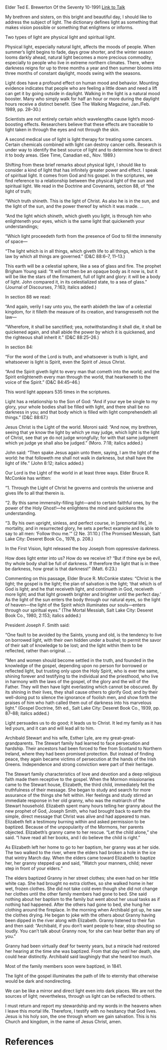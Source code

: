 Elder Ted E. Brewerton
Of the Seventy
10-1991
[Link to Talk](https://www.churchofjesuschrist.org/study/general-conference/1991/10/light?lang=eng)

My brethren and sisters, on this bright and beautiful day, I should like to address the subject of light. The dictionary defines light as something that makes vision possible or something that enlightens or informs.

Two types of light are physical light and spiritual light.

Physical light, especially natural light, affects the moods of people. When summer’s light begins to fade, days grow shorter, and the winter season looms darkly ahead, natural light becomes a more precious commodity, especially to people who live in extreme northern climates. There, where darkness reigns for up to three months a year and then summer blooms into three months of constant daylight, moods swing with the seasons.

Light does have a profound effect on human mood and behavior. Mounting evidence indicates that people who are feeling a little down and need a lift can get it by going outside in daylight. Walking in the light is a natural mood booster. Many who simply walk for half an hour or more during the daylight hours receive a distinct benefit. (See The Walking Magazine, Jan./Feb. 1989, pp. 28–30.)

Scientists are not entirely certain which wavelengths cause light’s mood-boosting effects. Researchers believe that these effects are traceable to light taken in through the eyes and not through the skin.

A second medical use of light is light therapy for treating some cancers. Certain chemicals combined with light can destroy cancer cells. Research is under way to identify the best source of light and to determine how to direct it to body areas. (See Time, Canadian ed., Nov. 1989.)

Shifting from these brief remarks about physical light, I should like to consider a kind of light that has infinitely greater power and effect. I speak of spiritual light. It comes from God and his gospel. In the scriptures, we find reference to a relationship between the physical light of the sun and spiritual light. We read in the Doctrine and Covenants, section 88, of “the light of truth;

“Which truth shineth. This is the light of Christ. As also he is in the sun, and the light of the sun, and the power thereof by which it was made. …

“And the light which shineth, which giveth you light, is through him who enlighteneth your eyes, which is the same light that quickeneth your understandings;

“Which light proceedeth forth from the presence of God to fill the immensity of space—

“The light which is in all things, which giveth life to all things, which is the law by which all things are governed.” (D&C 88:6–7, 11–13.)



This earth will be a celestial sphere, like a sea of glass and fire. The prophet Brigham Young said: “It will not then be an opaque body as it now is, but it will be like the stars of the firmament, full of light and glory: it will be a body of light. John compared it, in its celestialized state, to a sea of glass.” (Journal of Discourses, 7:163; italics added.)

In section 88 we read:

“And again, verily I say unto you, the earth abideth the law of a celestial kingdom, for it filleth the measure of its creation, and transgresseth not the law—

“Wherefore, it shall be sanctified; yea, notwithstanding it shall die, it shall be quickened again, and shall abide the power by which it is quickened, and the righteous shall inherit it.” (D&C 88:25–26.)

In section 84:

“For the word of the Lord is truth, and whatsoever is truth is light, and whatsoever is light is Spirit, even the Spirit of Jesus Christ.

“And the Spirit giveth light to every man that cometh into the world; and the Spirit enlighteneth every man through the world, that hearkeneth to the voice of the Spirit.” (D&C 84:45–46.)

This word light appears 535 times in the scriptures.

Light has a relationship to the Son of God: “And if your eye be single to my glory, your whole bodies shall be filled with light, and there shall be no darkness in you; and that body which is filled with light comprehendeth all things.” (D&C 88:67.)

Jesus Christ is the Light of the world. Moroni said: “And now, my brethren, seeing that ye know the light by which ye may judge, which light is the light of Christ, see that ye do not judge wrongfully; for with that same judgment which ye judge ye shall also be judged.” (Moro. 7:18; italics added.)

John said: “Then spake Jesus again unto them, saying, I am the light of the world: he that followeth me shall not walk in darkness, but shall have the light of life.” (John 8:12; italics added.)

Our Lord is the Light of the world in at least three ways. Elder Bruce R. McConkie has written:

“1. Through the Light of Christ he governs and controls the universe and gives life to all that therein is.

“2. By this same immensity-filling light—and to certain faithful ones, by the power of the Holy Ghost!—he enlightens the mind and quickens the understanding.

“3. By his own upright, sinless, and perfect course, in [premortal life], in mortality, and in resurrected glory, he sets a perfect example and is able to say to all men: ‘Follow thou me.’” (2 Ne. 31:10.) (The Promised Messiah, Salt Lake City: Deseret Book Co., 1978, p. 208.)

In the First Vision, light released the boy Joseph from oppressive darkness.

How does light enter into us? How do we receive it? “But if thine eye be evil, thy whole body shall be full of darkness. If therefore the light that is in thee be darkness, how great is that darkness!” (Matt. 6:23.)

Commenting on this passage, Elder Bruce R. McConkie states: “Christ is the light; the gospel is the light; the plan of salvation is the light; ‘that which is of God is light; and he that receiveth light, and continueth in God, receiveth more light; and that light groweth brighter and brighter until the perfect day.’ As the light of the sun enters the body through our natural eyes, so the light of heaven—the light of the Spirit which illuminates our souls—enters through our spiritual eyes.” (The Mortal Messiah, Salt Lake City: Deseret Book Co., 1980, 2:153; italics added.)

President Joseph F. Smith said:

“One fault to be avoided by the Saints, young and old, is the tendency to live on borrowed light, with their own hidden under a bushel; to permit the savor of their salt of knowledge to be lost; and the light within them to be reflected, rather than original. …

“Men and women should become settled in the truth, and founded in the knowledge of the gospel, depending upon no person for borrowed or reflected light, but trusting only upon the Holy Spirit, who is ever the same, shining forever and testifying to the individual and the priesthood, who live in harmony with the laws of the gospel, of the glory and the will of the Father. They will then have light everlasting which cannot be obscured. By its shining in their lives, they shall cause others to glorify God; and by their well-doing put to silence the ignorance of foolish men, and show forth the praises of him who hath called them out of darkness into his marvelous light.” (Gospel Doctrine, 5th ed., Salt Lake City: Deseret Book Co., 1939, pp. 87–88; italics added.)

Light persuades us to do good; it leads us to Christ. It led my family as it has led yours, and it can and will lead all to him.

Archibald Stewart and his wife, Esther Lyle, are my great-great-grandparents. The Stewart family had learned to face persecution and hardship. Their ancestors had been forced to flee from Scotland to Northern Ireland, where they had been promised protection. But instead of finding peace, they again became victims of persecution at the hands of the Irish Greens. Independence and strong conviction were part of their heritage.

The Stewart family characteristics of love and devotion and a deep religious faith made them receptive to the gospel. When the Mormon missionaries came to the Stewart house, Elizabeth, the third child, immediately felt the truthfulness of their message. She began to study and search for more assurance of the things she felt within. Her feelings and study stirred an immediate response in her old granny, who was the matriarch of the Stewart household. Elizabeth spent many hours telling her granny about the new prophet of God, Joseph Smith, who had brought back to earth the simple, direct message that Christ was alive and had appeared to man. Elizabeth felt a testimony burning within and asked permission to be baptized. Because of the unpopularity of the Mormons, her parents objected. Elizabeth’s granny came to her rescue. “Let the child alone,” she said. “I have read all her books, and I do believe the child is right.”

As Elizabeth left her home to go to her baptism, her granny was at her side. The two walked to the river, where the elders had broken a hole in the ice that wintry March day. When the elders came toward Elizabeth to baptize her, her granny stepped up and said, “Watch your manners, child; never step in front of your elders.”

The elders baptized Granny in her street clothes; she even had on her little white cap. She had brought no extra clothes, so she walked home in her wet, frozen clothes. She did not take cold even though she did not change her clothes until the other family members had gone to bed. She said nothing about her baptism to the family but went about her usual tasks as if nothing had happened. After the others had gone to bed, she hung her clothing around the fireplace. In the morning when Archibald got up, he saw the clothes drying. He began to joke with the others about Granny having been dipped in the river along with Elizabeth. Granny listened to their fun and then said: “Archibald, if you don’t want people to hear, stop shouting so loudly. You can’t talk about Granny now, for she can hear better than any of you.”

Granny had been virtually deaf for twenty years, but a miracle had restored her hearing at the time she was baptized. From that day until her death, she could hear distinctly. Archibald said laughingly that she heard too much.

Most of the family members soon were baptized, in 1841.

The light of the gospel illuminates the path of life to eternity that otherwise would be dark and nondirecting.

We can be like a mirror and direct light even into dark places. We are not the sources of light; nevertheless, through us light can be reflected to others.

I must return and report my stewardship and my words in the heavens when I leave this mortal life. Therefore, I testify with no hesitancy that God lives. Jesus is his holy son, the one through whom we gain salvation. This is his Church and kingdom, in the name of Jesus Christ, amen.

# References
